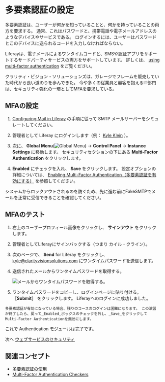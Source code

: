# 多要素認証の設定

多要素認証は、ユーザーが何かを知っていることと、何かを持っていることの両方を要求する。 通常、これはパスワードと、携帯電話や電子メールアドレスのようなデバイスやサービスである。 ログインするには、ユーザーはパスワードとこのデバイスに送られるコードを入力しなければならない。

Liferayは、電子メールによるワンタイムコードと、SMSや認証アプリをサポートするサードパーティサービスの両方をサポートしています。 詳しくは、 [using multi-factor authentication](https://learn.liferay.com/w/dxp/installation-and-upgrades/securing-liferay/multi-factor-authentication/using-multi-factor-authentication) をご覧ください。

クラリティ・ビジョン・ソリューションズは、ガレージでフレームを販売していた時代から長い道のりを歩んできた。 今や多くの従業員と顧客を抱えるIT部門は、セキュリティ強化の一環としてMFAを要求している。

## MFAの設定

1. [Configuring Mail in Liferay](../../configuration/server-administration-and-email.md#configuring-mail-in-lxc-sm-or-self-hosted) の手順に従って SMTP メールサーバーをシミュレートしてください。

1. 管理者として Liferay にログインします（例： [Kyle Klein](../../users-accounts-organizations/managing-users.md#creating-users) ）。

1. 次に、 **Global Menu**(![Global Menu](../../../images/icon-applications-menu.png)) &rarr; **Control Panel** &rarr; **Instance Settings** に移動します。 セキュリティセクションの下にある **Multi-Factor Authentication** をクリックします。

1. **Enabled** にチェックを入れ、 **Save** をクリックします。 設定オプションの詳細については、 [Enabling Multi-Factor Authentication（多要素認証を有効にする）](https://learn.liferay.com/w/dxp/installation-and-upgrades/securing-liferay/multi-factor-authentication/using-multi-factor-authentication#enabling-multi-factor-authentication) を参照してください。

システムからロックアウトされるのを防ぐため、先に進む前にFakeSMTPでメールを正常に受信できることを確認してください。

## MFAのテスト

1. 右上のユーザープロフィール画像をクリックし、 **サインアウト** をクリックします。

1. 管理者としてLiferayにサインバックする（つまり カイル・クライン）。

1. 次のページで、 **Send** for Liferay をクリックし、kyle@clarityvisionsolutions.com にワンタイムパスワードを送信します。

1. 送信されたメールからワンタイムパスワードを取得する。

   ![メールからワンタイムパスワードを取得する。](./configuring-mfa/images/01.png)

1. ワンタイムパスワードをコピーし、ログインページに貼り付ける。 ［**Submit**］ をクリックします。 Liferayへのログインに成功しました。

```{note}
多要素認証が有効になっている場合、残りのコースのログインは困難になります。 この演習が終了したら、戻って_Enabled_ボックスのチェックを外し、_Save_をクリックしてMulti-Factor Authenticationを無効にします。 
```

これで Authentication モジュールは完了です。

次へ [ウェブサービスのセキュリティ](../securing-web-services.md)

## 関連コンセプト

- [多要素認証の使用](https://learn.liferay.com/w/dxp/installation-and-upgrades/securing-liferay/multi-factor-authentication/using-multi-factor-authentication)
- [Multi-Factor Authentication Checkers](https://learn.liferay.com/w/dxp/installation-and-upgrades/securing-liferay/multi-factor-authentication/multi-factor-authentication-checkers)
